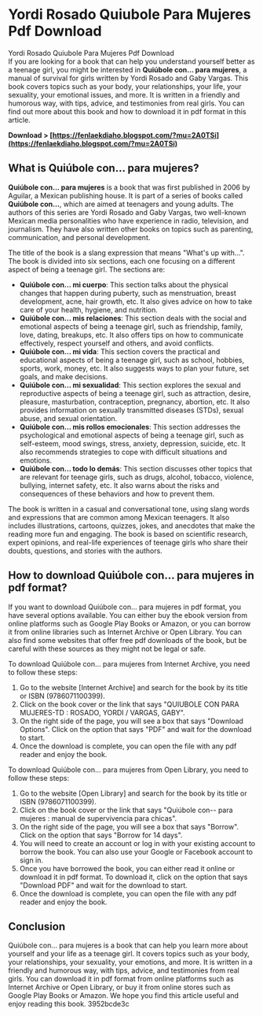 # Yordi Rosado Quiubole Para Mujeres Pdf Download
 
 Yordi Rosado Quiubole Para Mujeres Pdf Download     
If you are looking for a book that can help you understand yourself better as a teenage girl, you might be interested in **Quiúbole con... para mujeres**, a manual of survival for girls written by Yordi Rosado and Gaby Vargas. This book covers topics such as your body, your relationships, your life, your sexuality, your emotional issues, and more. It is written in a friendly and humorous way, with tips, advice, and testimonies from real girls. You can find out more about this book and how to download it in pdf format in this article.
 
**Download &gt; [https://fenlaekdiaho.blogspot.com/?mu=2A0TSi](https://fenlaekdiaho.blogspot.com/?mu=2A0TSi)**


     
## What is Quiúbole con... para mujeres?
     
**Quiúbole con... para mujeres** is a book that was first published in 2006 by Aguilar, a Mexican publishing house. It is part of a series of books called **Quiúbole con...**, which are aimed at teenagers and young adults. The authors of this series are Yordi Rosado and Gaby Vargas, two well-known Mexican media personalities who have experience in radio, television, and journalism. They have also written other books on topics such as parenting, communication, and personal development.
     
The title of the book is a slang expression that means "What's up with...". The book is divided into six sections, each one focusing on a different aspect of being a teenage girl. The sections are:
     
- **Quiúbole con... mi cuerpo**: This section talks about the physical changes that happen during puberty, such as menstruation, breast development, acne, hair growth, etc. It also gives advice on how to take care of your health, hygiene, and nutrition.
- **Quiúbole con... mis relaciones**: This section deals with the social and emotional aspects of being a teenage girl, such as friendship, family, love, dating, breakups, etc. It also offers tips on how to communicate effectively, respect yourself and others, and avoid conflicts.
- **Quiúbole con... mi vida**: This section covers the practical and educational aspects of being a teenage girl, such as school, hobbies, sports, work, money, etc. It also suggests ways to plan your future, set goals, and make decisions.
- **Quiúbole con... mi sexualidad**: This section explores the sexual and reproductive aspects of being a teenage girl, such as attraction, desire, pleasure, masturbation, contraception, pregnancy, abortion, etc. It also provides information on sexually transmitted diseases (STDs), sexual abuse, and sexual orientation.
- **Quiúbole con... mis rollos emocionales**: This section addresses the psychological and emotional aspects of being a teenage girl, such as self-esteem, mood swings, stress, anxiety, depression, suicide, etc. It also recommends strategies to cope with difficult situations and emotions.
- **Quiúbole con... todo lo demás**: This section discusses other topics that are relevant for teenage girls, such as drugs, alcohol,         tobacco, violence, bullying, internet safety,         etc. It also warns about the risks and consequences of these behaviors and how to prevent them.

The book is written in a casual and conversational tone,     using slang words and expressions that are common among Mexican teenagers. It also includes illustrations,     cartoons,     quizzes,     jokes,     and anecdotes that make the reading more fun and engaging. The book is based on scientific research,     expert opinions,     and real-life experiences of teenage girls who share their doubts,     questions,     and stories with the authors.
     
## How to download Quiúbole con... para mujeres in pdf format?
     
If you want to download Quiúbole con... para mujeres in pdf format,     you have several options available. You can either buy the ebook version from online platforms such as Google Play Books or Amazon, or you can borrow it from online libraries such as Internet Archive or Open Library. You can also find some websites that offer free pdf downloads of the book,     but be careful with these sources as they might not be legal or safe.
     
To download Quiúbole con... para mujeres from Internet Archive, you need to follow these steps:

1. Go to the website [Internet Archive] and search for the book by its title or ISBN (9786071100399).
2. Click on the book cover or the link that says "QUIUBOLE CON PARA MUJERES-TD : ROSADO, YORDI / VARGAS, GABY".
3. On the right side of the page, you will see a box that says "Download Options". Click on the option that says "PDF" and wait for the download to start.
4. Once the download is complete, you can open the file with any pdf reader and enjoy the book.

To download Quiúbole con... para mujeres from Open Library, you need to follow these steps:

1. Go to the website [Open Library] and search for the book by its title or ISBN (9786071100399).
2. Click on the book cover or the link that says "Quiúbole con-- para mujeres : manual de supervivencia para chicas".
3. On the right side of the page, you will see a box that says "Borrow". Click on the option that says "Borrow for 14 days".
4. You will need to create an account or log in with your existing account to borrow the book. You can also use your Google or Facebook account to sign in.
5. Once you have borrowed the book, you can either read it online or download it in pdf format. To download it, click on the option that says "Download PDF" and wait for the download to start.
6. Once the download is complete, you can open the file with any pdf reader and enjoy the book.

## Conclusion
     
Quiúbole con... para mujeres is a book that can help you learn more about yourself and your life as a teenage girl. It covers topics such as your body, your relationships, your sexuality, your emotions, and more. It is written in a friendly and humorous way, with tips, advice, and testimonies from real girls. You can download it in pdf format from online platforms such as Internet Archive or Open Library, or buy it from online stores such as Google Play Books or Amazon. We hope you find this article useful and enjoy reading this book.
 3952bcde3c
 
